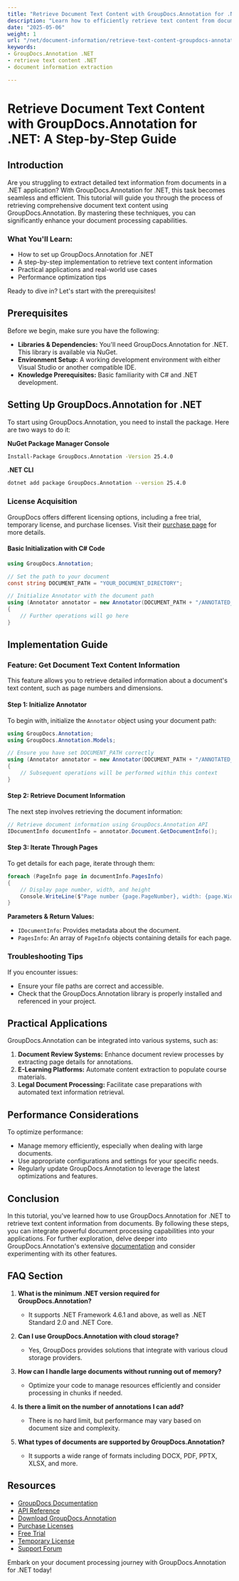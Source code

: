 ```yaml
---
title: "Retrieve Document Text Content with GroupDocs.Annotation for .NET&#58; A Step-by-Step Guide"
description: "Learn how to efficiently retrieve text content from documents using GroupDocs.Annotation for .NET. Follow this step-by-step guide to enhance your document processing capabilities."
date: "2025-05-06"
weight: 1
url: "/net/document-information/retrieve-text-content-groupdocs-annotation-net/"
keywords:
- GroupDocs.Annotation .NET
- retrieve text content .NET
- document information extraction

---
```



# Retrieve Document Text Content with GroupDocs.Annotation for .NET: A Step-by-Step Guide

## Introduction

Are you struggling to extract detailed text information from documents in a .NET application? With GroupDocs.Annotation for .NET, this task becomes seamless and efficient. This tutorial will guide you through the process of retrieving comprehensive document text content using GroupDocs.Annotation. By mastering these techniques, you can significantly enhance your document processing capabilities.

### What You'll Learn:
- How to set up GroupDocs.Annotation for .NET
- A step-by-step implementation to retrieve text content information
- Practical applications and real-world use cases
- Performance optimization tips

Ready to dive in? Let's start with the prerequisites!

## Prerequisites

Before we begin, make sure you have the following:

- **Libraries & Dependencies:** You'll need GroupDocs.Annotation for .NET. This library is available via NuGet.
- **Environment Setup:** A working development environment with either Visual Studio or another compatible IDE.
- **Knowledge Prerequisites:** Basic familiarity with C# and .NET development.

## Setting Up GroupDocs.Annotation for .NET

To start using GroupDocs.Annotation, you need to install the package. Here are two ways to do it:

**NuGet Package Manager Console**
```bash
Install-Package GroupDocs.Annotation -Version 25.4.0
```

**.NET CLI**
```bash
dotnet add package GroupDocs.Annotation --version 25.4.0
```

### License Acquisition

GroupDocs offers different licensing options, including a free trial, temporary license, and purchase licenses. Visit their [purchase page](https://purchase.groupdocs.com/buy) for more details.

#### Basic Initialization with C# Code

```csharp
using GroupDocs.Annotation;

// Set the path to your document
const string DOCUMENT_PATH = "YOUR_DOCUMENT_DIRECTORY";

// Initialize Annotator with the document path
using (Annotator annotator = new Annotator(DOCUMENT_PATH + "/ANNOTATED_DOCX"))
{
    // Further operations will go here
}
```

## Implementation Guide

### Feature: Get Document Text Content Information

This feature allows you to retrieve detailed information about a document's text content, such as page numbers and dimensions.

#### Step 1: Initialize Annotator

To begin with, initialize the `Annotator` object using your document path:

```csharp
using GroupDocs.Annotation;
using GroupDocs.Annotation.Models;

// Ensure you have set DOCUMENT_PATH correctly
using (Annotator annotator = new Annotator(DOCUMENT_PATH + "/ANNOTATED_DOCX"))
{
    // Subsequent operations will be performed within this context
}
```

#### Step 2: Retrieve Document Information

The next step involves retrieving the document information:

```csharp
// Retrieve document information using GroupDocs.Annotation API
IDocumentInfo documentInfo = annotator.Document.GetDocumentInfo();
```

#### Step 3: Iterate Through Pages

To get details for each page, iterate through them:

```csharp
foreach (PageInfo page in documentInfo.PagesInfo)
{
    // Display page number, width, and height
    Console.WriteLine($"Page number {page.PageNumber}, width: {page.Width} and height: {page.Height}");
}
```

**Parameters & Return Values:**
- `IDocumentInfo`: Provides metadata about the document.
- `PagesInfo`: An array of `PageInfo` objects containing details for each page.

### Troubleshooting Tips

If you encounter issues:
- Ensure your file paths are correct and accessible.
- Check that the GroupDocs.Annotation library is properly installed and referenced in your project.

## Practical Applications

GroupDocs.Annotation can be integrated into various systems, such as:
1. **Document Review Systems:** Enhance document review processes by extracting page details for annotations.
2. **E-Learning Platforms:** Automate content extraction to populate course materials.
3. **Legal Document Processing:** Facilitate case preparations with automated text information retrieval.

## Performance Considerations

To optimize performance:
- Manage memory efficiently, especially when dealing with large documents.
- Use appropriate configurations and settings for your specific needs.
- Regularly update GroupDocs.Annotation to leverage the latest optimizations and features.

## Conclusion

In this tutorial, you've learned how to use GroupDocs.Annotation for .NET to retrieve text content information from documents. By following these steps, you can integrate powerful document processing capabilities into your applications. For further exploration, delve deeper into GroupDocs.Annotation's extensive [documentation](https://docs.groupdocs.com/annotation/net/) and consider experimenting with its other features.

## FAQ Section

1. **What is the minimum .NET version required for GroupDocs.Annotation?**
   - It supports .NET Framework 4.6.1 and above, as well as .NET Standard 2.0 and .NET Core.

2. **Can I use GroupDocs.Annotation with cloud storage?**
   - Yes, GroupDocs provides solutions that integrate with various cloud storage providers.

3. **How can I handle large documents without running out of memory?**
   - Optimize your code to manage resources efficiently and consider processing in chunks if needed.

4. **Is there a limit on the number of annotations I can add?**
   - There is no hard limit, but performance may vary based on document size and complexity.

5. **What types of documents are supported by GroupDocs.Annotation?**
   - It supports a wide range of formats including DOCX, PDF, PPTX, XLSX, and more.

## Resources
- [GroupDocs Documentation](https://docs.groupdocs.com/annotation/net/)
- [API Reference](https://reference.groupdocs.com/annotation/net/)
- [Download GroupDocs.Annotation](https://releases.groupdocs.com/annotation/net/)
- [Purchase Licenses](https://purchase.groupdocs.com/buy)
- [Free Trial](https://releases.groupdocs.com/annotation/net/)
- [Temporary License](https://purchase.groupdocs.com/temporary-license/)
- [Support Forum](https://forum.groupdocs.com/c/annotation/) 

Embark on your document processing journey with GroupDocs.Annotation for .NET today!

